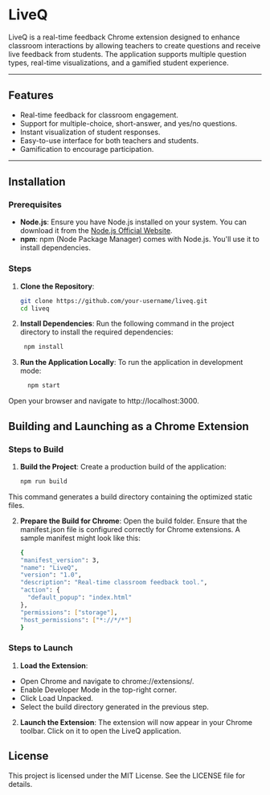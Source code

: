 # LiveQ

LiveQ is a real-time feedback Chrome extension designed to enhance classroom interactions by allowing teachers to create questions and receive live feedback from students. The application supports multiple question types, real-time visualizations, and a gamified student experience.

---

## Features

- Real-time feedback for classroom engagement.
- Support for multiple-choice, short-answer, and yes/no questions.
- Instant visualization of student responses.
- Easy-to-use interface for both teachers and students.
- Gamification to encourage participation.

---

## Installation

### Prerequisites

- **Node.js**: Ensure you have Node.js installed on your system. You can download it from the [Node.js Official Website](https://nodejs.org).
- **npm**: npm (Node Package Manager) comes with Node.js. You'll use it to install dependencies.

### Steps

1. **Clone the Repository**:

   ```bash
   git clone https://github.com/your-username/liveq.git
   cd liveq

2. **Install Dependencies**:
Run the following command in the project directory to install the required dependencies:

   ```bash
    npm install

3. **Run the Application Locally**:
To run the application in development mode:

    ```bash
      npm start
    
Open your browser and navigate to http://localhost:3000.


## Building and Launching as a Chrome Extension

### Steps to Build

1. **Build the Project**:
Create a production build of the application:

    ```bash
    npm run build

This command generates a build directory containing the optimized static files.

2. **Prepare the Build for Chrome**:
Open the build folder.
Ensure that the manifest.json file is configured correctly for Chrome extensions. A sample manifest might look like this:

    ```bash
    {
    "manifest_version": 3,
    "name": "LiveQ",
    "version": "1.0",
    "description": "Real-time classroom feedback tool.",
    "action": {
      "default_popup": "index.html"
    },
    "permissions": ["storage"],
    "host_permissions": ["*://*/*"]
    }

### Steps to Launch

1. **Load the Extension**:
- Open Chrome and navigate to chrome://extensions/.
- Enable Developer Mode in the top-right corner.
- Click Load Unpacked.
- Select the build directory generated in the previous step.

2. **Launch the Extension**:
The extension will now appear in your Chrome toolbar.
Click on it to open the LiveQ application.

## License

This project is licensed under the MIT License. See the LICENSE file for details.


















